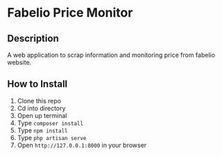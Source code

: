 # Fabelio Price Monitor

## Description

A web application to scrap information and monitoring price from fabelio website.

## How to Install

1. Clone this repo
2. Cd into directory
3. Open up terminal
4. Type `composer install`
5. Type `npm install`
6. Type `php artisan serve`
7. Open `http://127.0.0.1:8000` in your browser
